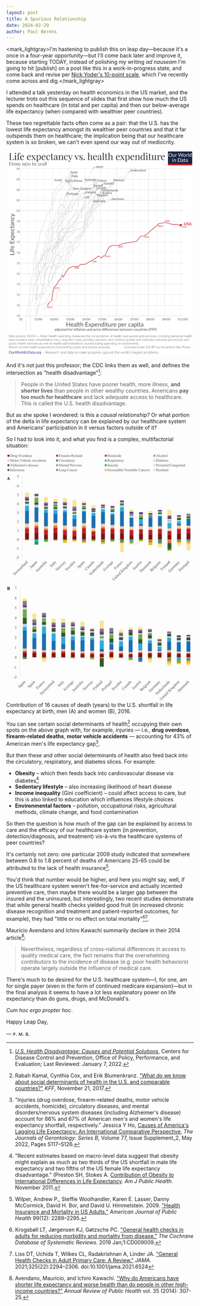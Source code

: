 ```yaml
---
layout: post
title: A Spurious Relationship
date: 2024-02-29
author:	Paul Berens
---
```

<mark_lightgray>I'm hastening to publish this on leap day—because it's a once in a four-year opportunity—but I'll come back later and improve it, because starting TODAY, instead of polishing my writing <i>ad nauseam</i> I'm going to hit [publish] on a post like this in a work-in-progress state, and come back and revise per <a href="https://nickyoder.com/perfectionism/" target="_blank">Nick Yoder's 10-point scale</a>, which I've recently come across and dig.</mark_lightgray>

I attended a talk yesterday on health economics in the US market, and the lecturer trots out this sequence of slides that first show how much the US spends on healthcare (in total and per capita) and then our below-average life expectancy (when compared with wealthier peer countries).

These two regrettable facts often come as a pair: that the U.S. has the lowest life expectancy amongst its wealthier peer countries and that it far outspends them on healthcare; the implication being that our healthcare system is *so* broken, we can't even spend our way out of mediocrity.

![Life expectancy vs. health expenditure (1970-2018)](/assets/images/life-expectancy-vs-health-expenditure-1970-to-2018_1874.png)

And it's not just this professor; the CDC links them as well, and defines the intersection as "health disadvantage"[^1]\:

[^1]: *[U.S. Health Disadvantage: Causes and Potential Solutions](https://www.cdc.gov/policy/chep/health/index.html)*, Centers for Disease Control and Prevention, Office of Policy, Performance, and Evaluation; Last Reviewed: January 7, 2022.

> People in the United States have poorer health, more illness, **and shorter lives** than people in other wealthy countries. Americans **pay too much for healthcare** and lack adequate access to healthcare. This is called the U.S. health disadvantage.

But as she spoke I wondered: is this a *causal relationship?* Or what portion of the delta in life expectancy can be explained by our healthcare system and Americans' participation in it versus factors outside of it?

So I had to look into it, and what you find is a complex, multifactorial situation:

![16 causes](/assets/images/16contributors.jpeg)
<span class="muted small">Contribution of 16 causes of death (years) to the U.S. shortfall in life expectancy at birth, men (A) and women (B), 2016.</span>

You can see certain social determinants of health[^2] occupying their own spots on the above graph with, for example, injuries — i.e., **drug overdose**, **firearm-related deaths**, **motor vehicle accidents** — accounting for 43% of American men's life expectancy gap[^3].

[^2]: Rabah Kamal, Cynthia Cox, and Erik Blumenkranz. ["What do we know about social determinants of health in the U.S. and comparable countries?"](https://www.healthsystemtracker.org/chart-collection/know-social-determinants-health-u-s-comparable-countries/) *KFF*, November 21, 2017.
[^3]: "Injuries (drug overdose, firearm-related deaths, motor vehicle accidents, homicide), circulatory diseases, and mental disorders/nervous system diseases (including Alzheimer's disease) account for 86% and 67% of American men's and women's life expectancy shortfall, respectively." Jessica Y Ho, [Causes of America's Lagging Life Expectancy: An International Comparative Perspective](https://doi.org/10.1093/geronb/gbab129), *The Journals of Gerontology: Series B*, Volume 77, Issue Supplement_2, May 2022, Pages S117–S126.

But then these and other social determinants of health also feed back into the circulatory, respiratory, and diabetes slices. For example:
- **Obesity** – which then feeds back into cardiovascular disease via diabetes[^4]
- **Sedentary lifestyle** – also increasing likelihood of heart disease
- **Income inequality** (Gini coefficient) – could affect access to care, but this is also linked to education which influences lifestyle choices
- **Environmental factors** – pollution, occupational risks, agricultural methods, climate change, and food contamination

[^4]: "Recent estimates based on macro-level data suggest that obesity might explain as much as two thirds of the US shortfall in male life expectancy and two fifths of the US female life expectancy disadvantage." (Preston SH, Stokes A. [Contribution of Obesity to International Differences in Life Expectancy](https://www.ncbi.nlm.nih.gov/pmc/articles/PMC3222401/). *Am J Public Health*. November 2011.

So then the question is how much of the gap can be explained by access to care and the efficacy of our healthcare system (in prevention, detection/diagnosis, and treatment) vis-à-vis the healthcare systems of peer countries?

It's certainly not zero: one particular 2009 study indicated that somewhere between 0.8 to 1.8 percent of deaths of Americans 25-65 could be attributed to the lack of health insurance[^5].

[^5]: Wilper, Andrew P., Steffie Woolhandler, Karen E. Lasser, Danny McCormick, David H. Bor, and David U. Himmelstein. 2009. ["Health Insurance and Mortality in US Adults."](https://doi.org/10.2105/AJPH.2008.157685) *American Journal of Public Health* 99(12): 2289–2295.

You'd think that number would be higher, and here you might say, well, if the US healthcare system weren't fee-for-service and actually incented preventive care, then maybe there would be a larger gap between the insured and the uninsured, but interestingly, two recent studies demonstrate that while general health checks yielded good fruit (in increased chronic disease recognition and treatment and patient-reported outcomes, for example), they had "little or no effect on total mortality"[^6][^7].

[^6]: Krogsbøll LT, Jørgensen KJ, Gøtzsche PC. ["General health checks in adults for reducing morbidity and mortality from disease."]() *The Cochrane Database of Systematic Reviews.* 2019 Jan;1:CD009009.

[^7]: Liss DT, Uchida T, Wilkes CL, Radakrishnan A, Linder JA. ["General Health Checks in Adult Primary Care: A Review."](https://jamanetwork.com/journals/jama/article-abstract/2780614) *JAMA.* 2021;325(22):2294–2306. doi:10.1001/jama.2021.6524

Mauricio Avendano and Ichiro Kawachi summarily declare in their 2014 article[^8]\:

[^8]: Avendano, Mauricio, and Ichiro Kawachi. ["Why do Americans have shorter life expectancy and worse health than do people in other high-income countries?"](https://www.annualreviews.org/doi/10.1146/annurev-publhealth-032013-182411) *Annual Review of Public Health* vol. 35 (2014): 307-25.

> Nevertheless, regardless of cross-national differences in access to quality medical care, the fact remains that the overwhelming contributors to the incidence of disease (e.g. poor health behaviors) operate largely outside the influence of medical care.

There's much to be desired for the U.S. healthcare system—I, for one, am for single payer (even in the form of continued medicare expansion)—but in the final analysis it seems to have a lot less explanatory power on life expectancy than do guns, drugs, and McDonald's.

*Cum hoc ergo propter hoc*.

Happy Leap Day,

— ᴘ. ᴍ. ʙ.